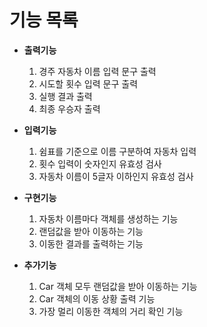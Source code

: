 # **기능 목록**

- **출력기능**

  1) 경주 자동차 이름 입력 문구 출력
  2) 시도할 횟수 입력 문구 출력
  3) 실행 결과 출력 
  4) 최종 우승자 출력 


- **입력기능**
  1) 쉼표를 기준으로 이름 구분하여 자동차 입력
  2) 횟수 입력이 숫자인지 유효성 검사
  2) 자동차 이름이 5글자 이하인지 유효성 검사


- **구현기능**
  1) 자동차 이름마다 객체를 생성하는 기능
  2) 랜덤값을 받아 이동하는 기능
  3) 이동한 결과를 출력하는 기능


- **추가기능**
  1. Car 객체 모두 랜덤값을 받아 이동하는 기능
  2. Car 객체의 이동 상황 출력 기능
  3. 가장 멀리 이동한 객체의 거리 확인 기능

